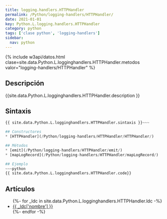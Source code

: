 ```yaml
---
title: logging.handlers.HTTPHandler
permalink: /Python/logging-handlers/HTTPHandler/
date: 2021-01-01
key: Python.L.logging.handlers.HTTPHandler
category: python
tags: ['clase python', 'logging-handlers']
sidebar: 
  nav: python
---
```


{% include w3api/datos.html clase=site.data.Python.L.logginghandlers.HTTPHandler.metodos valor="logging-handlers/HTTPHandler" %}

## Descripción
{{site.data.Python.L.logginghandlers.HTTPHandler.description }}

## Sintaxis
~~~python
{{ site.data.Python.L.logginghandlers.HTTPHandler.sintaxis }}~~~

## Constructores
* [HTTPHandler](/Python/logging-handlers/HTTPHandler/HTTPHandler/)

## Métodos
* [emit](/Python/logging-handlers/HTTPHandler/emit/)
* [mapLogRecord](/Python/logging-handlers/HTTPHandler/mapLogRecord/)

## Ejemplo
~~~python
{{ site.data.Python.L.logginghandlers.HTTPHandler.code}}
~~~

## Artículos
<ul>
{%- for _ldc in site.data.Python.L.logginghandlers.HTTPHandler.ldc -%}
   <li>
       <a href="{{_ldc['url'] }}">{{ _ldc['nombre'] }}</a>
   </li>
{%- endfor -%}
</ul>
